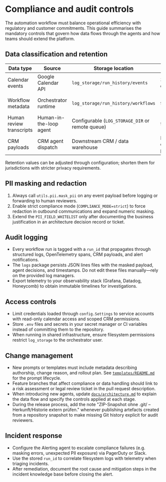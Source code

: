 # Compliance and audit controls

The automation workflow must balance operational efficiency with regulatory and customer
commitments. This guide summarises the mandatory controls that govern how data flows through
the agents and how teams should extend the platform.

## Data classification and retention

| Data type | Source | Storage location | Retention | Notes |
| --------- | ------ | ---------------- | --------- | ----- |
| Calendar events | Google Calendar API | `log_storage/run_history/events` | 30 days by default | PII is masked before persistence. |
| Workflow metadata | Orchestrator runtime | `log_storage/run_history/workflows` | 90 days | Includes run IDs, agent decisions, latency metrics. |
| Human review transcripts | Human-in-the-loop agent | Configurable (`LOG_STORAGE_DIR` or remote queue) | 90 days | Masked when `COMPLIANCE_MODE=strict`. |
| CRM payloads | CRM agent dispatch | Downstream CRM / data warehouse | Per downstream policy | Attach `run_id` and masking hints. |

Retention values can be adjusted through configuration; shorten them for jurisdictions with
stricter privacy requirements.

## PII masking and redaction

1. Always call `utils.pii.mask_pii` on any event payload before logging or forwarding to
   human reviewers.
2. Enable strict compliance mode (`COMPLIANCE_MODE=strict`) to force redaction in outbound
   communications and expand numeric masking.
3. Extend the `PII_FIELD_WHITELIST` only after documenting the business justification in an
   architecture decision record or ticket.

## Audit logging

* Every workflow run is tagged with a `run_id` that propagates through structured logs,
  OpenTelemetry spans, CRM payloads, and alert notifications.
* The `logs` package persists JSON lines files with the masked payload, agent decisions, and
  timestamps. Do not edit these files manually—rely on the provided log managers.
* Export telemetry to your observability stack (Grafana, Datadog, Honeycomb) to obtain
  immutable timelines for investigations.

## Access controls

* Limit credentials loaded through `config.Settings` to service accounts with read-only
  calendar access and scoped CRM permissions.
* Store `.env` files and secrets in your secret manager or CI variables instead of committing
  them to the repository.
* When running in shared infrastructure, ensure filesystem permissions restrict `log_storage`
  to the orchestrator user.

## Change management

* New prompts or templates must include metadata describing authorship, change reason, and
  rollout plan. See [`templates/README.md`](../templates/README.md) for the prompt lifecycle.
* Feature branches that affect compliance or data handling should link to a risk assessment or
  legal review ticket in the pull request description.
* When introducing new agents, update [`docs/architecture.md`](architecture.md) to explain the
  data flow and specify the controls applied at each stage.
* During the release process, add the note "ZIP-Snapshot ohne .git/ – Herkunft/Historie extern
  prüfen." whenever publishing artefacts created from a repository snapshot to make missing Git
  history explicit for audit reviewers.

## Incident response

* Configure the Alerting agent to escalate compliance failures (e.g. masking errors,
  unexpected PII exposure) via PagerDuty or Slack.
* Use the stored `run_id` to correlate filesystem logs with telemetry when triaging incidents.
* After remediation, document the root cause and mitigation steps in the incident knowledge
  base before closing the alert.
